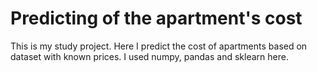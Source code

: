 <h1>Predicting of the apartment's cost</h1>

This is my study project.
Here I predict the cost of apartments based on dataset with known prices.
I used numpy, pandas and sklearn here.
